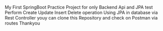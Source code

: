 My First SpringBoot Practice Project for only Backend Api and JPA test
Perform Create Update Insert Delete operation Using JPA in database via Rest Controller 
youy can clone this Repository and check on Postman via routes 
Thankyou

